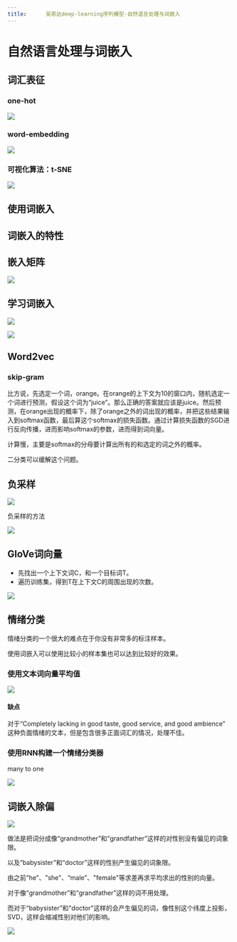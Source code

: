 ```yaml
---
title:      吴恩达deep-learning序列模型-自然语言处理与词嵌入
---
```

# 自然语言处理与词嵌入

## 词汇表征

### one-hot

![](http://markdocpicture.oss-cn-hangzhou.aliyuncs.com/18-8-22/67498506.jpg)

### word-embedding

![](http://markdocpicture.oss-cn-hangzhou.aliyuncs.com/18-8-22/135529.jpg)

### 可视化算法：t-SNE

![](http://markdocpicture.oss-cn-hangzhou.aliyuncs.com/18-8-22/90961.jpg)

## 使用词嵌入

## 词嵌入的特性

## 嵌入矩阵

![](http://markdocpicture.oss-cn-hangzhou.aliyuncs.com/18-8-23/17490042.jpg)

## 学习词嵌入

![](http://markdocpicture.oss-cn-hangzhou.aliyuncs.com/18-8-23/96693793.jpg)

![](http://markdocpicture.oss-cn-hangzhou.aliyuncs.com/18-8-23/44369892.jpg)

## Word2vec

### skip-gram

比方说，先选定一个词，orange。在orange的上下文为10的窗口内，随机选定一个词进行预测，假设这个词为“juice”。那么正确的答案就应该是juice。然后预测，在orange出现的概率下，除了orange之外的词出现的概率，并把这些结果输入到softmax函数，最后算这个softmax的损失函数。通过计算损失函数的SGD进行反向传播，进而影响softmax的参数，进而得到词向量。

计算慢，主要是softmax的分母要计算出所有的和选定的词之外的概率。

二分类可以缓解这个问题。

## 负采样

![](http://markdocpicture.oss-cn-hangzhou.aliyuncs.com/18-8-24/79303535.jpg)

负采样的方法

![](http://markdocpicture.oss-cn-hangzhou.aliyuncs.com/18-8-24/78291703.jpg)

## GloVe词向量

- 先找出一个上下文词C，和一个目标词T。
- 遍历训练集，得到T在上下文C的周围出现的次数。

  



![](http://markdocpicture.oss-cn-hangzhou.aliyuncs.com/18-8-24/8973230.jpg)

## 情绪分类

情绪分类的一个很大的难点在于你没有非常多的标注样本。

使用词嵌入可以使用比较小的样本集也可以达到比较好的效果。

### 使用文本词向量平均值

![](http://markdocpicture.oss-cn-hangzhou.aliyuncs.com/iPic/2018-08-26-034441.png)

#### 缺点

对于“Completely lacking in good taste, good service, and good ambience”  这种负面情绪的文本，但是包含很多正面词汇的情况，处理不佳。

### 使用RNN构建一个情绪分类器

many to one

![](http://markdocpicture.oss-cn-hangzhou.aliyuncs.com/iPic/2018-08-26-034754.png)

## 词嵌入除偏

![](http://markdocpicture.oss-cn-hangzhou.aliyuncs.com/iPic/2018-08-26-035530.png)

做法是把词分成像“grandmother”和“grandfather”这样的对性别没有偏见的词象限。

以及“babysister”和“doctor”这样的性别产生偏见的词象限。

由之前“he”、"she"、“male”、"female"等求差再求平均求出的性别的向量。

对于像“grandmother”和“grandfather”这样的词不用处理。

而对于“babysister”和"doctor"这样的会产生偏见的词，像性别这个纬度上投影，SVD，这样会缩减性别对他们的影响。

![](http://markdocpicture.oss-cn-hangzhou.aliyuncs.com/iPic/2018-08-26-041210.png)

